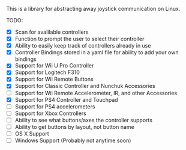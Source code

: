 This is a library for abstracting away joystick communication on Linux. 

TODO:
- [x] Scan for avalilable controllers
- [x] Function to prompt the user to select their controller
- [x] Ability to easily keep track of controllers already in use
- [x] Controller Bindings stored in a yaml file for ability to add your own bindings
- [x] Support for Wii U Pro Controller
- [x] Support for Logitech F310
- [x] Support for Wii Remote Buttons
- [x] Support for Classic Controller and Nunchuk Accessories
- [ ] Support for Wii Remote Accelerometer, IR, and other Accessories
- [x] Support for PS4 Controller and Touchpad
- [ ] Support for PS4 accelerometers
- [ ] Support for Xbox Controllers
- [ ] Ability to see what buttons/axes the controller supports
- [ ] Ability to get buttons by layout, not button name
- [ ] OS X Support
- [ ] Windows Support (Probably not anytime soon)
